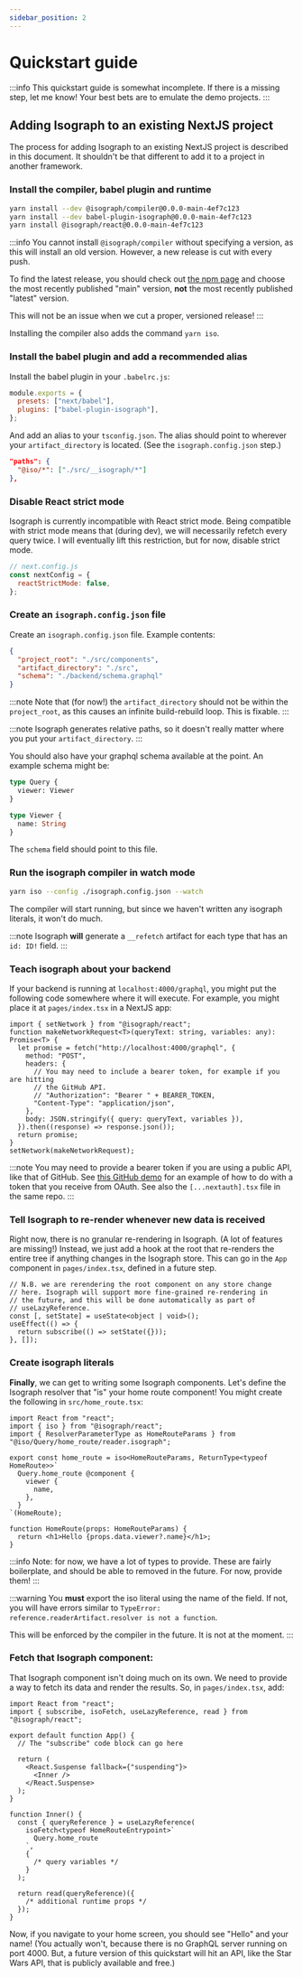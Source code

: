 ```yaml
---
sidebar_position: 2
---
```


# Quickstart guide

:::info
This quickstart guide is somewhat incomplete. If there is a missing step, let me know! Your best bets are to emulate the demo projects.
:::

## Adding Isograph to an existing NextJS project

The process for adding Isograph to an existing NextJS project is described in this document. It shouldn't be that different to add it to a project in another framework.

### Install the compiler, babel plugin and runtime

```sh
yarn install --dev @isograph/compiler@0.0.0-main-4ef7c123
yarn install --dev babel-plugin-isograph@0.0.0-main-4ef7c123
yarn install @isograph/react@0.0.0-main-4ef7c123
```

:::info
You cannot install `@isograph/compiler` without specifying a version, as this will install an old version. However, a new release is cut with every push.

To find the latest release, you should check out [the npm page](https://www.npmjs.com/package/@isograph/react?activeTab=versions) and choose the most recently published "main" version, **not** the most recently published "latest" version.

This will not be an issue when we cut a proper, versioned release!
:::

Installing the compiler also adds the command `yarn iso`.

### Install the babel plugin and add a recommended alias

Install the babel plugin in your `.babelrc.js`:

```js
module.exports = {
  presets: ["next/babel"],
  plugins: ["babel-plugin-isograph"],
};
```

And add an alias to your `tsconfig.json`. The alias should point to wherever your `artifact_directory` is located. (See the `isograph.config.json` step.)

```json
"paths": {
  "@iso/*": ["./src/__isograph/*"]
},
```

### Disable React strict mode

Isograph is currently incompatible with React strict mode. Being compatible with strict mode means that (during dev), we will necessarily refetch every query twice. I will eventually lift this restriction, but for now, disable strict mode.

```js
// next.config.js
const nextConfig = {
  reactStrictMode: false,
};
```

### Create an `isograph.config.json` file

Create an `isograph.config.json` file. Example contents:

```json
{
  "project_root": "./src/components",
  "artifact_directory": "./src",
  "schema": "./backend/schema.graphql"
}
```

:::note
Note that (for now!) the `artifact_directory` should not be within the `project_root`, as this causes an infinite build-rebuild loop. This is fixable.
:::

:::note
Isograph generates relative paths, so it doesn't really matter where you put your `artifact_directory`.
:::

You should also have your graphql schema available at the point. An example schema might be:

```graphql
type Query {
  viewer: Viewer
}

type Viewer {
  name: String
}
```

The `schema` field should point to this file.

### Run the isograph compiler in watch mode

```sh
yarn iso --config ./isograph.config.json --watch
```

The compiler will start running, but since we haven't written any isograph literals, it won't do much.

:::note
Isograph **will** generate a `__refetch` artifact for each type that has an `id: ID!` field.
:::

### Teach isograph about your backend

If your backend is running at `localhost:4000/graphql`, you might put the following code somewhere where it will execute. For example, you might place it at `pages/index.tsx` in a NextJS app:

```tsx
import { setNetwork } from "@isograph/react";
function makeNetworkRequest<T>(queryText: string, variables: any): Promise<T> {
  let promise = fetch("http://localhost:4000/graphql", {
    method: "POST",
    headers: {
      // You may need to include a bearer token, for example if you are hitting
      // the GitHub API.
      // "Authorization": "Bearer " + BEARER_TOKEN,
      "Content-Type": "application/json",
    },
    body: JSON.stringify({ query: queryText, variables }),
  }).then((response) => response.json());
  return promise;
}
setNetwork(makeNetworkRequest);
```

:::note
You may need to provide a bearer token if you are using a public API, like that of GitHub. See [this GitHub demo](https://github.com/rbalicki2/github-isograph-demo/tree/885530d74d9b8fb374dfe7d0ebdab7185d207c3a/src/isograph-components/SetNetworkWrapper.tsx) for an example of how to do with a token that you receive from OAuth. See also the `[...nextauth].tsx` file in the same repo.
:::

### Tell Isograph to re-render whenever new data is received

Right now, there is no granular re-rendering in Isograph. (A lot of features are missing!) Instead, we just add a hook at the root that re-renders the entire tree if anything changes in the Isograph store. This can go in the `App` component in `pages/index.tsx`, defined in a future step.

```tsx
// N.B. we are rerendering the root component on any store change
// here. Isograph will support more fine-grained re-rendering in
// the future, and this will be done automatically as part of
// useLazyReference.
const [, setState] = useState<object | void>();
useEffect(() => {
  return subscribe(() => setState({}));
}, []);
```

### Create isograph literals

**Finally**, we can get to writing some Isograph components. Let's define the Isograph resolver that "is" your home route component! You might create the following in `src/home_route.tsx`:

```tsx
import React from "react";
import { iso } from "@isograph/react";
import { ResolverParameterType as HomeRouteParams } from "@iso/Query/home_route/reader.isograph";

export const home_route = iso<HomeRouteParams, ReturnType<typeof HomeRoute>>`
  Query.home_route @component {
    viewer {
      name,
    },
  }
`(HomeRoute);

function HomeRoute(props: HomeRouteParams) {
  return <h1>Hello {props.data.viewer?.name}</h1>;
}
```

:::info
Note: for now, we have a lot of types to provide. These are fairly boilerplate, and should be able to removed in the future. For now, provide them!
:::

:::warning
You **must** export the iso literal using the name of the field. If not, you will have errors similar to `TypeError: reference.readerArtifact.resolver is not a function`.

This will be enforced by the compiler in the future. It is not at the moment.
:::

### Fetch that Isograph component:

That Isograph component isn't doing much on its own. We need to provide a way to fetch its data and render the results. So, in `pages/index.tsx`, add:

```tsx
import React from "react";
import { subscribe, isoFetch, useLazyReference, read } from "@isograph/react";

export default function App() {
  // The "subscribe" code block can go here

  return (
    <React.Suspense fallback={"suspending"}>
      <Inner />
    </React.Suspense>
  );
}

function Inner() {
  const { queryReference } = useLazyReference(
    isoFetch<typeof HomeRouteEntrypoint>`
      Query.home_route
    `,
    {
      /* query variables */
    }
  );

  return read(queryReference)({
    /* additional runtime props */
  });
}
```

Now, if you navigate to your home screen, you should see "Hello" and your name! (You actually won't, because there is no GraphQL server running on port 4000. But, a future version of this quickstart will hit an API, like the Star Wars API, that is publicly available and free.)
